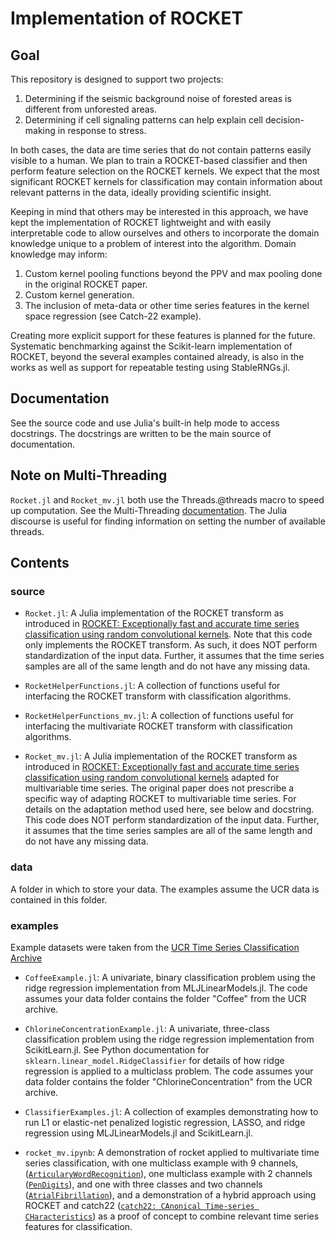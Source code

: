 # Implementation of ROCKET
## Goal

This repository is designed to support two projects:

1. Determining if the seismic background noise of forested areas is different from unforested areas.
2. Determining if cell signaling patterns can help explain cell decision-making in response to stress.

In both cases, the data are time series that do not contain patterns easily visible to a human. We plan to train a ROCKET-based classifier and then perform feature selection on the ROCKET kernels. We expect that the most significant ROCKET kernels for classification may contain information about relevant patterns in the data, ideally providing scientific insight.

Keeping in mind that others may be interested in this approach, we have kept the implementation of ROCKET lightweight and with easily interpretable code to allow ourselves and others to incorporate the domain knowledge unique to a problem of interest into the algorithm. Domain knowledge may inform:

1. Custom kernel pooling functions beyond the PPV and max pooling done in the original ROCKET paper.
2. Custom kernel generation.
3. The inclusion of meta-data or other time series features in the kernel space regression (see Catch-22 example).

Creating more explicit support for these features is planned for the future. Systematic benchmarking against the Scikit-learn implementation of ROCKET, beyond the several examples contained already, is also in the works as well as support for repeatable testing using StableRNGs.jl.

## Documentation

See the source code and use Julia's built-in help mode to access docstrings. The docstrings are written to be the main source of documentation.

## Note on Multi-Threading
 `Rocket.jl` and `Rocket_mv.jl` both use the Threads.@threads macro to speed up computation. See the Multi-Threading [documentation](https://docs.julialang.org/en/v1/manual/multi-threading/). The Julia discourse is useful for finding information on setting the number of available threads. 

## Contents

### source

- `Rocket.jl`: A Julia implementation of the ROCKET transform as introduced in [ROCKET: Exceptionally fast and accurate time series classification using random convolutional kernels](https://link.springer.com/article/10.1007/s10618-020-00701-z). Note that this code only implements the ROCKET transform. As such, it does NOT perform standardization of the input data. Further, it assumes that the time series samples are all of the same length and do not have any missing data.

- `RocketHelperFunctions.jl`: A collection of functions useful for interfacing the ROCKET transform with classification algorithms.

- `RocketHelperFunctions_mv.jl`: A collection of functions useful for interfacing the multivariate ROCKET transform with classification algorithms.

- `Rocket_mv.jl`: A Julia implementation of the ROCKET transform as introduced in [ROCKET: Exceptionally fast and accurate time series classification using random convolutional kernels](https://link.springer.com/article/10.1007/s10618-020-00701-z) adapted for multivariable time series. The original paper does not prescribe a specific way of adapting ROCKET to multivariable time series. For details on the adaptation method used here, see below and docstring. This code does NOT perform standardization of the input data. Further, it assumes that the time series samples are all of the same length and do not have any missing data.

### data

A folder in which to store your data. The examples assume the UCR data is contained in this folder.

### examples
Example datasets were taken from the [UCR Time Series Classification Archive](https://www.cs.ucr.edu/%7Eeamonn/time_series_data_2018/)

- `CoffeeExample.jl`: A univariate, binary classification problem using the ridge regression implementation from MLJLinearModels.jl. The code assumes your data folder contains the folder "Coffee" from the UCR archive.

- `ChlorineConcentrationExample.jl`: A univariate, three-class classification problem using the ridge regression implementation from ScikitLearn.jl. See Python documentation for `sklearn.linear_model.RidgeClassifier` for details of how ridge regression is applied to a multiclass problem. The code assumes your data folder contains the folder "ChlorineConcentration" from the UCR archive.
  
- `ClassifierExamples.jl`: A collection of examples demonstrating how to run L1 or elastic-net penalized logistic regression, LASSO, and ridge regression using MLJLinearModels.jl and ScikitLearn.jl.

- `rocket_mv.ipynb`: A demonstration of rocket applied to multivariate time series classification, with one multiclass example with 9 channels, ([`ArticularyWordRecognition`](http://www.timeseriesclassification.com/description.php?Dataset=ArticularyWordRecognition)), one multiclass example with 2 channels ([`PenDigits`](http://www.timeseriesclassification.com/description.php?Dataset=PenDigits)), and one with three classes and two channels ([`AtrialFibrillation`](http://www.timeseriesclassification.com/description.php?Dataset=AtrialFibrillation)), and a demonstration of a hybrid approach using ROCKET and catch22 ([`catch22: CAnonical Time-series CHaracteristics`](https://link.springer.com/article/10.1007/s10618-019-00647-x)) as a proof of concept to combine relevant time series features for classification.

